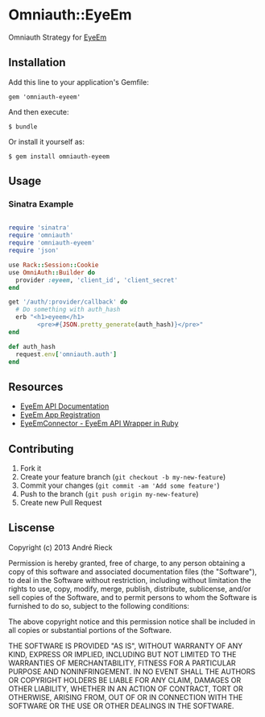 # Omniauth::EyeEm

Omniauth Strategy for [EyeEm](http://www.eyeem.com)

## Installation

Add this line to your application's Gemfile:

    gem 'omniauth-eyeem'

And then execute:

    $ bundle

Or install it yourself as:

    $ gem install omniauth-eyeem

## Usage

### Sinatra Example
```ruby

require 'sinatra'
require 'omniauth'
require 'omniauth-eyeem'
require 'json'

use Rack::Session::Cookie
use OmniAuth::Builder do
  provider :eyeem, 'client_id', 'client_secret'
end

get '/auth/:provider/callback' do
  # Do something with auth_hash
  erb "<h1>eyeem</h1>
        <pre>#{JSON.pretty_generate(auth_hash)}</pre>"
end

def auth_hash
  request.env['omniauth.auth']
end

```

## Resources


* [EyeEm API Documentation](https://github.com/eyeem/Public-API)
* [EyeEm App Registration](http://www.eyeem.com/developers/myapps)
* [EyeEmConnector - EyeEm API Wrapper in Ruby](https://github.com/Varek/EyeEmConnector)

## Contributing

1. Fork it
2. Create your feature branch (`git checkout -b my-new-feature`)
3. Commit your changes (`git commit -am 'Add some feature'`)
4. Push to the branch (`git push origin my-new-feature`)
5. Create new Pull Request

## Liscense
Copyright (c) 2013 André Rieck

Permission is hereby granted, free of charge, to any person obtaining
a copy of this software and associated documentation files (the
"Software"), to deal in the Software without restriction, including
without limitation the rights to use, copy, modify, merge, publish,
distribute, sublicense, and/or sell copies of the Software, and to
permit persons to whom the Software is furnished to do so, subject to
the following conditions:

The above copyright notice and this permission notice shall be
included in all copies or substantial portions of the Software.

THE SOFTWARE IS PROVIDED "AS IS", WITHOUT WARRANTY OF ANY KIND,
EXPRESS OR IMPLIED, INCLUDING BUT NOT LIMITED TO THE WARRANTIES OF
MERCHANTABILITY, FITNESS FOR A PARTICULAR PURPOSE AND
NONINFRINGEMENT. IN NO EVENT SHALL THE AUTHORS OR COPYRIGHT HOLDERS BE
LIABLE FOR ANY CLAIM, DAMAGES OR OTHER LIABILITY, WHETHER IN AN ACTION
OF CONTRACT, TORT OR OTHERWISE, ARISING FROM, OUT OF OR IN CONNECTION
WITH THE SOFTWARE OR THE USE OR OTHER DEALINGS IN THE SOFTWARE.
